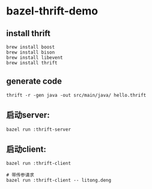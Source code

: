 # bazel-thrift-demo

## install thrift

    brew install boost
    brew install bison
    brew install libevent
    brew install thrift

## generate code

    thrift -r -gen java -out src/main/java/ hello.thrift

## 启动server:

    bazel run :thrift-server

## 启动client:

    bazel run :thrift-client
    
    # 带传参请求
    bazel run :thrift-client -- litong.deng